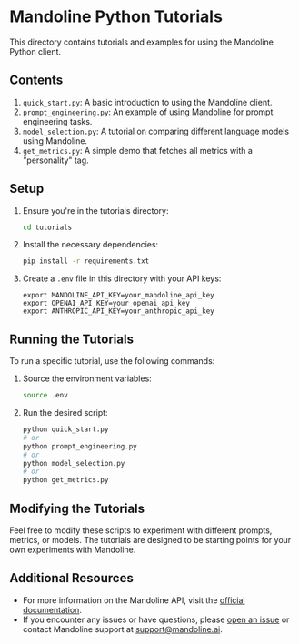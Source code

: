 # Mandoline Python Tutorials

This directory contains tutorials and examples for using the Mandoline Python client.

## Contents

1. `quick_start.py`: A basic introduction to using the Mandoline client.
2. `prompt_engineering.py`: An example of using Mandoline for prompt engineering tasks.
3. `model_selection.py`: A tutorial on comparing different language models using Mandoline.
4. `get_metrics.py`: A simple demo that fetches all metrics with a "personality" tag.

## Setup

1. Ensure you're in the tutorials directory:

   ```bash
   cd tutorials
   ```

2. Install the necessary dependencies:

   ```bash
   pip install -r requirements.txt
   ```

3. Create a `.env` file in this directory with your API keys:

   ```
   export MANDOLINE_API_KEY=your_mandoline_api_key
   export OPENAI_API_KEY=your_openai_api_key
   export ANTHROPIC_API_KEY=your_anthropic_api_key
   ```

## Running the Tutorials

To run a specific tutorial, use the following commands:

1. Source the environment variables:

   ```bash
   source .env
   ```

2. Run the desired script:

   ```bash
   python quick_start.py
   # or
   python prompt_engineering.py
   # or
   python model_selection.py
   # or
   python get_metrics.py
   ```

## Modifying the Tutorials

Feel free to modify these scripts to experiment with different prompts, metrics, or models. The tutorials are designed to be starting points for your own experiments with Mandoline.

## Additional Resources

- For more information on the Mandoline API, visit the [official documentation](https://mandoline.ai/docs).
- If you encounter any issues or have questions, please [open an issue](https://github.com/mandoline-ai/mandoline-python/issues) or contact Mandoline support at [support@mandoline.ai](mailto:support@mandoline.ai).
